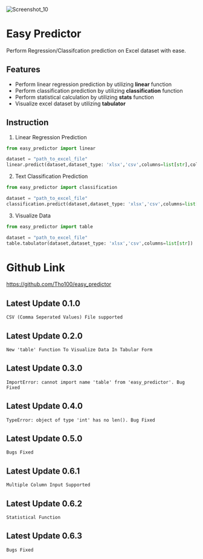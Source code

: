 ![Screenshot_10](https://user-images.githubusercontent.com/64541739/174754962-952e3e72-0b2c-4ae6-987d-9f46c965e5c4.png)

# Easy Predictor

Perform Regression/Classifcation prediction on Excel dataset with ease.   

## Features

- Perform linear regression prediction by utilizing **linear** function
- Perform classification prediction by utilizing **classification** function
- Perform statistical calculation by utilizing **stats** function
- Visualize excel dataset by utilizing **tabulator** 

## Instruction

1. Linear Regression Prediction

```python
from easy_predictor import linear 

dataset = "path_to_excel_file"
linear.predict(dataset,dataset_type: 'xlsx','csv',columns=list[str],column_y,value: int)
```
2. Text Classification Prediction

```python
from easy_predictor import classification

dataset = "path_to_excel_file"
classification.predict(dataset,dataset_type: 'xlsx','csv',columns=list[str],column_y,value: str)
```

3. Visualize Data

```python
from easy_predictor import table

dataset = "path_to_excel_file"
table.tabulator(dataset,dataset_type: 'xlsx','csv',columns=list[str])
```

# Github Link

https://github.com/Tho100/easy_predictor

## Latest Update 0.1.0

```
CSV (Comma Seperated Values) File supported
```
## Latest Update 0.2.0

```
New 'table' Function To Visualize Data In Tabular Form
```

## Latest Update 0.3.0

```
ImportError: cannot import name 'table' from 'easy_predictor'. Bug
Fixed
```

## Latest Update 0.4.0

```
TypeError: object of type 'int' has no len(). Bug Fixed
```

## Latest Update 0.5.0

```
Bugs Fixed
```

## Latest Update 0.6.1

```
Multiple Column Input Supported
```

## Latest Update 0.6.2

```
Statistical Function
```

## Latest Update 0.6.3

```
Bugs Fixed
```